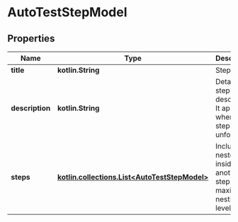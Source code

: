 
# AutoTestStepModel

## Properties
| Name | Type | Description | Notes |
| ------------ | ------------- | ------------- | ------------- |
| **title** | **kotlin.String** | Step name. |  |
| **description** | **kotlin.String** | Detailed step description. It appears when the step is unfolded. |  [optional] |
| **steps** | [**kotlin.collections.List&lt;AutoTestStepModel&gt;**](AutoTestStepModel.md) | Includes a nested step inside another step. The maximum nesting level is 15. |  [optional] |



